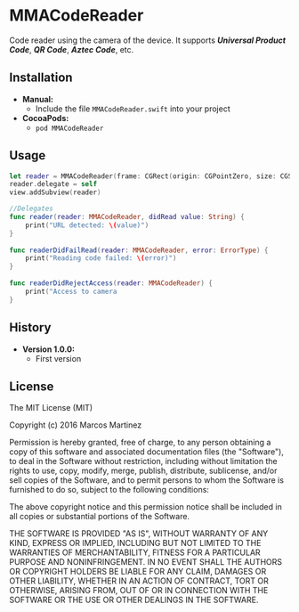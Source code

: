 # MMACodeReader

Code reader using the camera of the device. It supports ***Universal Product Code***, ***QR Code***, ***Aztec Code***, etc.

## Installation
- **Manual:**
	- Include the file `MMACodeReader.swift` into your project
- **CocoaPods:**
	- `pod MMACodeReader`

## Usage

```Swift
let reader = MMACodeReader(frame: CGRect(origin: CGPointZero, size: CGSize(width: 100, height: 100)))
reader.delegate = self
view.addSubview(reader)

//Delegates
func reader(reader: MMACodeReader, didRead value: String) {
    print("URL detected: \(value)")
}
    
func readerDidFailRead(reader: MMACodeReader, error: ErrorType) {
    print("Reading code failed: \(error)")
}
    
func readerDidRejectAccess(reader: MMACodeReader) {
    print("Access to camera 
}
```

## History
- **Version 1.0.0:**
	- First version

## License
The MIT License (MIT)

Copyright (c) 2016 Marcos Martinez

Permission is hereby granted, free of charge, to any person obtaining a copy
of this software and associated documentation files (the "Software"), to deal
in the Software without restriction, including without limitation the rights
to use, copy, modify, merge, publish, distribute, sublicense, and/or sell
copies of the Software, and to permit persons to whom the Software is
furnished to do so, subject to the following conditions:

The above copyright notice and this permission notice shall be included in all
copies or substantial portions of the Software.

THE SOFTWARE IS PROVIDED "AS IS", WITHOUT WARRANTY OF ANY KIND, EXPRESS OR
IMPLIED, INCLUDING BUT NOT LIMITED TO THE WARRANTIES OF MERCHANTABILITY,
FITNESS FOR A PARTICULAR PURPOSE AND NONINFRINGEMENT. IN NO EVENT SHALL THE
AUTHORS OR COPYRIGHT HOLDERS BE LIABLE FOR ANY CLAIM, DAMAGES OR OTHER
LIABILITY, WHETHER IN AN ACTION OF CONTRACT, TORT OR OTHERWISE, ARISING FROM,
OUT OF OR IN CONNECTION WITH THE SOFTWARE OR THE USE OR OTHER DEALINGS IN THE
SOFTWARE.
